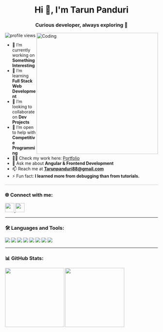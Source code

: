 <h1 align="center">Hi 👋, I'm Tarun Panduri</h1>
<h3 align="center">Curious developer, always exploring 🚀</h3>
<img align="right" alt="Coding" width="400" src="https://cdn.dribbble.com/users/1162077/screenshots/3848914/programmer.gif">

<p align="left">
  <img src="https://komarev.com/ghpvc/?username=Tarunpanduri&label=Profile%20views&color=0e75b6&style=flat" alt="profile views" />
</p>

- 🔭 I’m currently working on **Something Interesting**
- 🌱 I’m learning **Full Stack Web Development**
- 👯 I’m looking to collaborate on **Dev Projects**
- 🤝 I’m open to help with **Competitive Programming**
- 👨‍💻 Check my work here: [Portfolio](https://tarunpanduri.github.io/Portfolio/)
- 💬 Ask me about **Angular & Frontend Development**
- 📫 Reach me at **Tarunpanduri88@gmail.com**
- ⚡ Fun fact: **I learned more from debugging than from tutorials.**

<hr style="height:1px; border:none; background-color:#ccc;" />


### 🌐 Connect with me:
<p align="left">
<a href="https://linkedin.com/in/tarun-panduri" target="blank">
  <img src="https://img.shields.io/badge/LinkedIn-%230077B5.svg?logo=linkedin&logoColor=white" height="30"/>
</a>
<a href="https://www.instagram.com/tarun._.panduri" target="blank">
  <img src="https://img.shields.io/badge/Instagram-%23E4405F.svg?logo=instagram&logoColor=white" height="30"/>
</a>
</p>

---


### 🛠️ Languages and Tools:
<p align="left">
  <img src="https://img.shields.io/badge/HTML5-E34F26?style=for-the-badge&logo=html5&logoColor=white"/>
  <img src="https://img.shields.io/badge/CSS3-1572B6?style=for-the-badge&logo=css3&logoColor=white"/>
  <img src="https://img.shields.io/badge/TailwindCSS-38B2AC?style=for-the-badge&logo=tailwind-css&logoColor=white"/>
  <img src="https://img.shields.io/badge/JavaScript-F7DF1E?style=for-the-badge&logo=javascript&logoColor=black"/>
  <img src="https://img.shields.io/badge/Angular-DD0031?style=for-the-badge&logo=angular&logoColor=white"/>
  <img src="https://img.shields.io/badge/Node.js-43853D?style=for-the-badge&logo=node.js&logoColor=white"/>
  <img src="https://img.shields.io/badge/TypeScript-007ACC?style=for-the-badge&logo=typescript&logoColor=white"/>
  <img src="https://img.shields.io/badge/React_Native-20232A?style=for-the-badge&logo=react&logoColor=61DAFB"/>
</p>

---


### 📊 GitHub Stats:
<p>
  <img height="195" align="left" src="https://github-readme-stats.vercel.app/api/top-langs?username=Tarunpanduri&show_icons=true&locale=en&layout=compact" />
  <img height="195" align="center" src="https://github-readme-streak-stats.herokuapp.com/?user=Tarunpanduri" />
</p>

